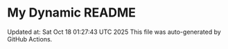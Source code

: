 # My Dynamic README
Updated at: Sat Oct 18 01:27:43 UTC 2025
This file was auto-generated by GitHub Actions.
